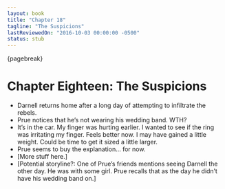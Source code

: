 ```yaml
---
layout: book
title: "Chapter 18"
tagline: "The Suspicions"
lastReviewedOn: "2016-10-03 00:00:00 -0500"
status: stub
---
```


{pagebreak}

# Chapter Eighteen: The Suspicions

- Darnell returns home after a long day of attempting to infiltrate the rebels.
- Prue notices that he’s not wearing his wedding band. WTH?
- It’s in the car. My finger was hurting earlier. I wanted to see if the ring was irritating my finger. Feels better now. I may have gained a little weight. Could be time to get it sized a little larger.
- Prue seems to buy the explanation… for now.
- [More stuff here.]
- [Potential storyline?: One of Prue’s friends mentions seeing Darnell the other day. He was with some girl. Prue recalls that as the day he didn’t have his wedding band on.]
